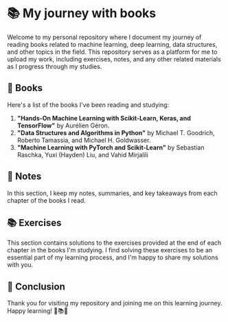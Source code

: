 # 📚 My journey with books

Welcome to my personal repository where I document my journey of reading books related to machine learning, deep learning, data structures, and other topics in the field. This repository serves as a platform for me to upload my work, including exercises, notes, and any other related materials as I progress through my studies.

## 📖 Books

Here's a list of the books I've been reading and studying:

1. **"Hands-On Machine Learning with Scikit-Learn, Keras, and TensorFlow"** by Aurélien Géron.
2. **"Data Structures and Algorithms in Python"** by Michael T. Goodrich, Roberto Tamassia, and Michael H. Goldwasser.
3. **"Machine Learning with PyTorch and Scikit-Learn"** by Sebastian Raschka, Yuxi (Hayden) Liu, and Vahid Mirjalili

## 📝 Notes

In this section, I keep my notes, summaries, and key takeaways from each chapter of the books I read.


## 📚 Exercises

This section contains solutions to the exercises provided at the end of each chapter in the books I'm studying. I find solving these exercises to be an essential part of my learning process, and I'm happy to share my solutions with you.

## 🚀 Conclusion

Thank you for visiting my repository and joining me on this learning journey. Happy learning! 🌟📚💡
